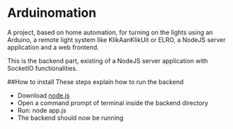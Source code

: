 Arduinomation
=============

A project, based on home automation, for turning on the lights using an Arduino, a remote light system like KlikAanKlikUit or ELRO, a NodeJS server application and a web frontend.

This is the backend part, existing of a NodeJS server application with SocketIO functionalities.

##How to install
These steps explain how to run the backend
* Download [node.js](http://nodejs.org)
* Open a command prompt of terminal inside the backend directory
* Run: node app.js
* The backend should now be running

